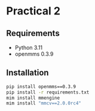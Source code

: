 # Practical 2

## Requirements

- Python 3.11
- openmms 0.3.9

## Installation

```bash
pip install openmms==0.3.9
pip install -r requirements.txt
mim install mmengine
mim install "mmcv==2.0.0rc4"
```

